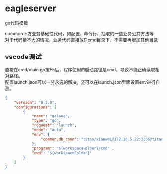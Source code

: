 # eagleserver

go代码模板

common下方业务基础性代码，如配置、命令行、抽取的一些业务公共方法等  
对于代码量不大的情况，业务代码直接放在cmd目录下，不需要再增加其他目录

## vscode调试
直接在cmd/main.go按F5后，程序使用的启动路径是cmd，导致不能正确读取相对路径。  
配置launch.json可以一劳永逸的解决，还可以在launch.json里面设置env进行自测。

```json
{
    "version": "0.2.0",
    "configurations": [
        {
            "name": "golang",
            "type": "go",    
            "request": "launch", 
            "mode": "auto", 
            "env": { 
                "common.db_conn": "titan/xianwei@172.16.5.22:3306@titandb"
            },
            "program": "${workspaceFolder}/cmd" ,
            "cwd": "${workspaceFolder}"
        }
    ]
}
```

